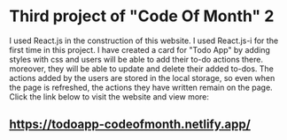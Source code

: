 # Third project of "Code Of Month" 2
I used React.js in the construction of this website. I used React.js-i for the first time in this project. I have created a card for "Todo App" by adding styles with css and users will be able to add their to-do actions there. moreover, they will be able to update and delete their added to-dos. The actions added by the users are stored in the local storage, so even when the page is refreshed, the actions they have written remain on the page. Click the link below to visit the website and view more:
## https://todoapp-codeofmonth.netlify.app/
